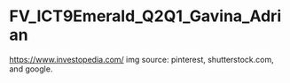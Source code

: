 # FV_ICT9Emerald_Q2Q1_Gavina_Adrian
https://www.investopedia.com/
img source: pinterest, shutterstock.com, and google.
